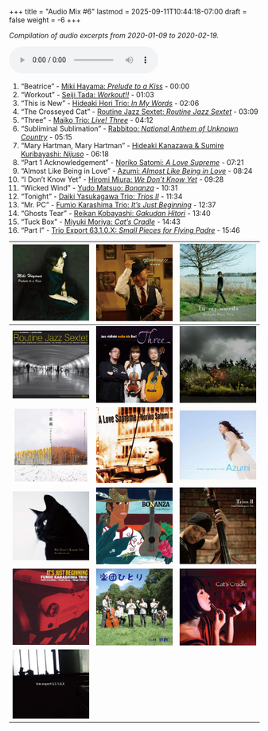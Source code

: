 +++
title = "Audio Mix #6"
lastmod = 2025-09-11T10:44:18-07:00
draft = false
weight = -6
+++

_Compilation of audio excerpts from 2020-01-09 to 2020-02-19._

<audio controls>
<source src="/audio/compilation-6.mp3" type="audio/mpeg">
This browser does not support the audio element.
</audio>

1.  “Beatrice” - [Miki Hayama: _Prelude to a Kiss_](https://www.jazzofjapan.com/p/miki-hayama-prelude-to-a-kiss) - 00:00
2.  “Workout” - [Seiji Tada: _Workout!!_](https://www.jazzofjapan.com/p/seiji-tada-workout) - 01:03
3.  “This is New” - [Hideaki Hori Trio: _In My Words_](https://www.jazzofjapan.com/p/hideaki-hori-trio-in-my-words) - 02:06
4.  “The Crosseyed Cat” - [Routine Jazz Sextet: _Routine Jazz Sextet_](https://www.jazzofjapan.com/p/routine-jazz-sextet-routine-jazz-sextet) - 03:09
5.  “Three” - [Maiko Trio: _Live! Three_](https://www.jazzofjapan.com/p/maiko-trio-live-three) - 04:12
6.  “Subliminal Sublimation” - [Rabbitoo: _National Anthem of Unknown Country_](https://www.jazzofjapan.com/p/rabbitoo-national-anthem-of-unknown) - 05:15
7.  “Mary Hartman, Mary Hartman” - [Hideaki Kanazawa &amp; Sumire Kuribayashi: _Nijuso_](https://www.jazzofjapan.com/p/hideaki-kanazawa-sumire-kuribayashi-nijuso) - 06:18
8.  “Part 1 Acknowledgement” - [Noriko Satomi: _A Love Supreme_](https://www.jazzofjapan.com/p/noriko-satomi-a-love-supreme) - 07:21
9.  “Almost Like Being in Love” - [Azumi: _Almost Like Being in Love_](https://www.jazzofjapan.com/p/azumi-almost-like-being-in-love) - 08:24
10. “I Don’t Know Yet” - [Hiromi Miura: _We Don’t Know Yet_](https://www.jazzofjapan.com/p/hiromi-miura-we-dont-know-yet) - 09:28
11. “Wicked Wind” - [Yudo Matsuo: _Bonanza_](https://www.jazzofjapan.com/p/yudo-matsuo-bonanza) - 10:31
12. “Tonight” - [Daiki Yasukagawa Trio: _Trios II_](https://www.jazzofjapan.com/p/daiki-yasukagawa-trio-trios-ii) - 11:34
13. “Mr. PC” - [Fumio Karashima Trio: _It’s Just Beginning_](https://www.jazzofjapan.com/p/fumio-karashima-trio-its-just-beginning) - 12:37
14. “Ghosts Tear” - [Reikan Kobayashi: _Gakudan Hitori_](https://www.jazzofjapan.com/p/reikan-kobayashi-gakudan-hitori) - 13:40
15. “Tuck Box” - [Miyuki Moriya: _Cat’s Cradle_](https://www.jazzofjapan.com/p/miyuki-moriya-cats-cradle) - 14:43
16. “Part I” - [Trio Export 63.1.0.X: _Small Pieces for Flying Padre_](https://www.jazzofjapan.com/p/trio-export-small-pieces-for-flying-padre) - 15:46

| ![](/images/mikihayama-prelude-460.jpeg)          | ![](/images/seijitada-workout-460.jpeg)        | ![](/images/hideakihori-inmywords-460.jpeg)  |
|---------------------------------------------------|------------------------------------------------|----------------------------------------------|
| ![](/images/routinejazzsextet-routine-460.jpeg)   | ![](/images/maikotrio-three-460.jpeg)          | ![](/images/rabbitoo-national-460.jpeg)      |
| ![](/images/kanazawa-kuribayashi-nijuso-460.jpeg) | ![](/images/norikosatomi-lovesupreme-460.jpeg) | ![](/images/azumi-almostlike-460.jpeg)       |
| ![](/images/hiromimiura-wedont-460.jpeg)          | ![](/images/yudomatsuo-bonanza-460.jpeg)       | ![](/images/daikiyasukagawa-trios2-460.jpeg) |
| ![](/images/fumiokarashima-beginning-460.jpeg)    | ![](/images/reikankobayashi-gakudan-460.jpeg)  | ![](/images/miyukimoriya-cats-460.jpeg)      |
| ![](/images/trioexport-smallpieces-460.jpeg)      |                                                |                                              |
